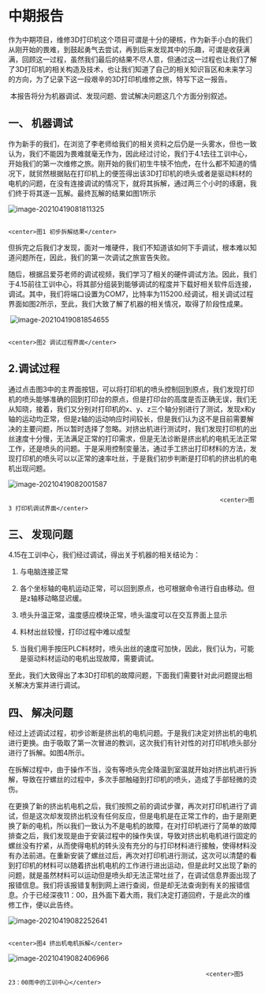 # 中期报告 



​       作为中期项目，维修3D打印机这个项目可谓是十分的硬核，作为新手小白的我们从刚开始的畏难，到鼓起勇气去尝试，再到后来发现其中的乐趣，可谓是收获满满，回顾这一过程，虽然我们最后的结果不尽人意，但通过这一过程也让我们了解了3D打印机的相关构造及技术，也让我们知道了自己的相关知识盲区和未来学习的方向，为了记录下这一段艰辛的3D打印机维修之旅，特写下这一报告。

​        本报告将分为机器调试、发现问题、尝试解决问题这几个方面分别叙述。

## 一、 机器调试

​		作为新手的我们，在浏览了李老师给我们的相关资料之后仍是一头雾水，但也一致认为，我们不能因为畏难就毫无作为，因此经过讨论，我们于4.1去往工训中心，开始我们的第一次维修之旅。刚开始的我们初生牛犊不怕虎，在什么都不知道的情况下，就贸然根据贴在打印机上的便签得出该3D打印机的喷头或者是驱动料材的电机的问题，在没有连接调试的情况下，就将其拆解，通过两三个小时的琢磨，我们终于将其逐一瓦解。最终瓦解的结果如图1所示

![image-20210419081811325](C:\Users\asus\AppData\Roaming\Typora\typora-user-images\image-20210419081811325.png)

																							<center>图1 初步拆解结果</center>

但拆完之后我们才发现，面对一堆硬件，我们不知道该如何下手调试，根本难以知道问题所在，因此，我们的第一次调试之旅宣告失败。

​		随后，根据吕爱芬老师的调试视频，我们学习了相关的硬件调试方法。因此，我们于4.15前往工训中心，将其部分组装到能够调试的程度并下载好相关软件后连接，调试。其中，我们将端口设置为COM7，比特率为115200.经调试，相关调试过程界面如图2所示，至此，我们大致了解了机器的相关情况，取得了阶段性成果。

​											 ![image-20210419081854655](C:\Users\asus\AppData\Roaming\Typora\typora-user-images\image-20210419081854655.png)

																									<center>图2 调试过程界面</center>

## 2.调试过程

​		通过点击图3中的主界面按钮，可以将打印机的喷头控制回到原点，我们发现打印机的喷头能够准确的回到打印台的原点，但是打印台的高度是否正确无误，我们无从知晓，接着，我们又分别对打印机的x、y、z三个轴分别进行了测试，发现x和y轴的运动均正常，但是z轴的运动响应时间较长，但是我们认为这不是目前需要解决的主要问题，所以暂时选择了忽略。对挤出机进行测试时，我们发现打印机的出丝速度十分慢，无法满足正常的打印需求，但是无法诊断是挤出机的电机无法正常工作，还是喷头的问题。于是采用控制变量法，通过手工挤出打印材料的方法，发现打印机的喷头可以以正常的速率吐丝，于是我们初步判断是打印机的挤出机的电机出现问题。

![image-20210419082001587](C:\Users\asus\AppData\Roaming\Typora\typora-user-images\image-20210419082001587.png)

																<center>图3 打印机调试界面</center>

## 三、 发现问题

4.15在工训中心，我们经过调试，得出关于机器的相关结论为：

1. 与电脑连接正常

2. 各个坐标轴的电机运动正常，可以回到原点，也可根据命令进行自由移动。但是z轴移动略显迟缓。

3. 喷头升温正常，温度感应模块正常，喷头温度可以在交互界面上显示

4. 料材出丝较慢，打印过程中难以成型

5. 当我们用手按压PLC料材时，喷头出丝的速度可加快，因此，我们认为，可能是驱动料材运动的电机出现故障，需要调试。

至此，我们大致得出了本3D打印机的故障问题，下面我们需要针对此问题提出相关解决方案并进行调试。

## 四、 解决问题

​		经过上述调试过程，初步诊断是挤出机的电机问题。于是我们决定对挤出机的电机进行更换。由于吸取了第一次冒进的教训，这次我们有针对性的对打印机喷头部分进行了拆解。如图4所示。

​		在拆解过程中，由于操作不当，没有等喷头完全降温到室温就开始对挤出机进行拆解，导致在拧螺丝的过程中，多次手部触碰到打印机的喷头，造成了手部轻微的烫伤。

​		在更换了新的挤出机电机之后，我们按照之前的调试步骤，再次对打印机进行了调试，但是这次却发现挤出机没有任何反应，但是电机是在正常工作的，由于是刚更换了新的电机，所以我们一致认为不是电机的故障，在对打印机进行了简单的故障排查之后，我们发现是由于安装过程中的操作失误，导致对挤出机电机进行固定的螺丝没有拧紧，从而使得电机的转头没有充分的与打印材料进行接触，使得材料没有办法前进。在重新安装了螺丝过后，再次对打印机进行测试，这次可以清楚的看到打印机的材料可以随着挤出机电机的工作进行进出运动，但是此时又出现了新的问题，就是虽然材料可以运动但是喷头却无法正常吐丝了，在调试信息界面出现了报错信息。我们将该报错复制到网上进行查阅，但是却无法查询到有关的报错信息。介于已经深夜11：00，且外面下着大雨，我们决定打道回府，于是此次的维修工作，便以此告终。

![image-20210419082252641](C:\Users\asus\AppData\Roaming\Typora\typora-user-images\image-20210419082252641.png)

																	<center>图4 挤出机电机拆解</center>

![image-20210419082406966](C:\Users\asus\AppData\Roaming\Typora\typora-user-images\image-20210419082406966.png)

															<center>图5 23：00雨中的工训中心</center>

